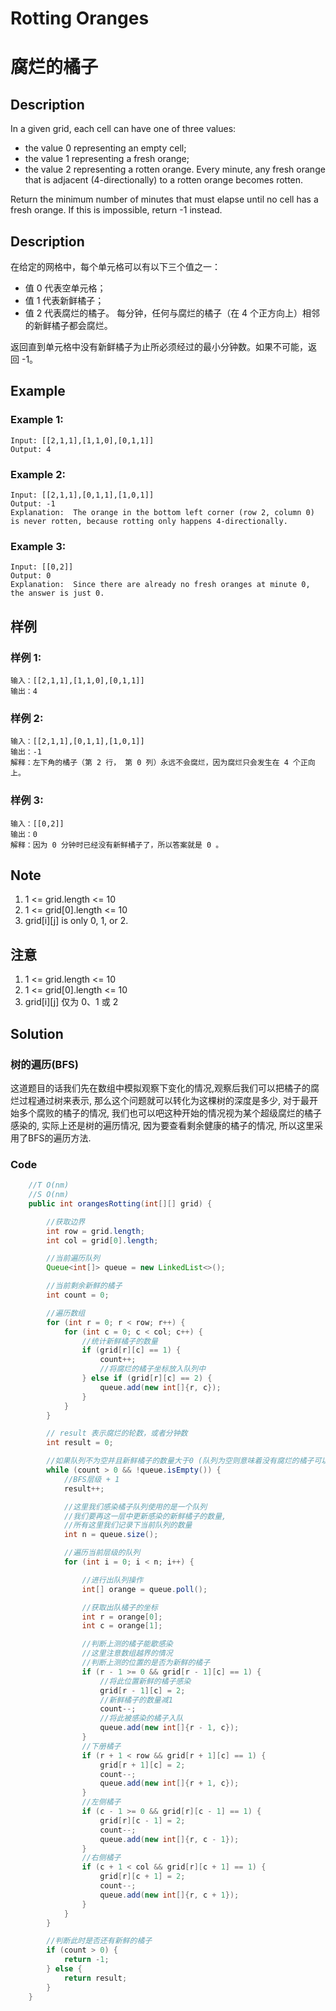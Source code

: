 # Rotting Oranges
# 腐烂的橘子

## Description
In a given grid, each cell can have one of three values:

* the value 0 representing an empty cell;
* the value 1 representing a fresh orange;
* the value 2 representing a rotten orange.
Every minute, any fresh orange that is adjacent (4-directionally) to a rotten orange becomes rotten.

Return the minimum number of minutes that must elapse until no cell has a fresh orange.  If this is impossible, return -1 instead.

## Description
在给定的网格中，每个单元格可以有以下三个值之一：

* 值 0 代表空单元格；
* 值 1 代表新鲜橘子；
* 值 2 代表腐烂的橘子。
每分钟，任何与腐烂的橘子（在 4 个正方向上）相邻的新鲜橘子都会腐烂。

返回直到单元格中没有新鲜橘子为止所必须经过的最小分钟数。如果不可能，返回 -1。



## Example
### Example 1:
    Input: [[2,1,1],[1,1,0],[0,1,1]]
    Output: 4

### Example 2:
    Input: [[2,1,1],[0,1,1],[1,0,1]]
    Output: -1
    Explanation:  The orange in the bottom left corner (row 2, column 0) is never rotten, because rotting only happens 4-directionally.

### Example 3:
    Input: [[0,2]]
    Output: 0
    Explanation:  Since there are already no fresh oranges at minute 0, the answer is just 0.


## 样例
### 样例  1:
	输入：[[2,1,1],[1,1,0],[0,1,1]]
    输出：4

### 样例 2:
	输入：[[2,1,1],[0,1,1],[1,0,1]]
    输出：-1
    解释：左下角的橘子（第 2 行， 第 0 列）永远不会腐烂，因为腐烂只会发生在 4 个正向上。


### 样例 3:
	输入：[[0,2]]
    输出：0
    解释：因为 0 分钟时已经没有新鲜橘子了，所以答案就是 0 。

## Note
1. 1 <= grid.length <= 10
2. 1 <= grid[0].length <= 10
3. grid[i][j] is only 0, 1, or 2.      

## 注意

1. 1 <= grid.length <= 10
2. 1 <= grid[0].length <= 10
3. grid[i][j] 仅为 0、1 或 2



## Solution

### 树的遍历(BFS)
这道题目的话我们先在数组中模拟观察下变化的情况,观察后我们可以把橘子的腐烂过程通过树来表示, 那么这个问题就可以转化为这棵树的深度是多少, 对于最开始多个腐败的橘子的情况, 我们也可以吧这种开始的情况视为某个超级腐烂的橘子感染的, 实际上还是树的遍历情况, 因为要查看剩余健康的橘子的情况, 所以这里采用了BFS的遍历方法.

### Code

```java
    //T O(nm)
    //S O(nm)
    public int orangesRotting(int[][] grid) {

        //获取边界
        int row = grid.length;
        int col = grid[0].length;

        //当前遍历队列
        Queue<int[]> queue = new LinkedList<>();

        //当前剩余新鲜的橘子
        int count = 0;

        //遍历数组
        for (int r = 0; r < row; r++) {
            for (int c = 0; c < col; c++) {
                //统计新鲜橘子的数量
                if (grid[r][c] == 1) {
                    count++;
                    //将腐烂的橘子坐标放入队列中
                } else if (grid[r][c] == 2) {
                    queue.add(new int[]{r, c});
                }
            }
        }

        // result 表示腐烂的轮数，或者分钟数
        int result = 0;

        //如果队列不为空并且新鲜橘子的数量大于0 (队列为空则意味着没有腐烂的橘子可以感染新鲜的橘子了)
        while (count > 0 && !queue.isEmpty()) {
            //BFS层级 + 1
            result++;

            //这里我们感染橘子队列使用的是一个队列
            //我们要再这一层中更新感染的新鲜橘子的数量,
            //所有这里我们记录下当前队列的数量
            int n = queue.size();

            //遍历当前层级的队列
            for (int i = 0; i < n; i++) {

                //进行出队列操作
                int[] orange = queue.poll();

                //获取出队橘子的坐标
                int r = orange[0];
                int c = orange[1];

                //判断上测的橘子能歇感染
                //这里注意数组越界的情况
                //判断上测的位置的是否为新鲜的橘子
                if (r - 1 >= 0 && grid[r - 1][c] == 1) {
                    //将此位置新鲜的橘子感染
                    grid[r - 1][c] = 2;
                    //新鲜橘子的数量减1
                    count--;
                    //将此被感染的橘子入队
                    queue.add(new int[]{r - 1, c});
                }
                //下册橘子
                if (r + 1 < row && grid[r + 1][c] == 1) {
                    grid[r + 1][c] = 2;
                    count--;
                    queue.add(new int[]{r + 1, c});
                }
                //左侧橘子
                if (c - 1 >= 0 && grid[r][c - 1] == 1) {
                    grid[r][c - 1] = 2;
                    count--;
                    queue.add(new int[]{r, c - 1});
                }
                //右侧橘子
                if (c + 1 < col && grid[r][c + 1] == 1) {
                    grid[r][c + 1] = 2;
                    count--;
                    queue.add(new int[]{r, c + 1});
                }
            }
        }

        //判断此时是否还有新鲜的橘子
        if (count > 0) {
            return -1;
        } else {
            return result;
        }
    }
```